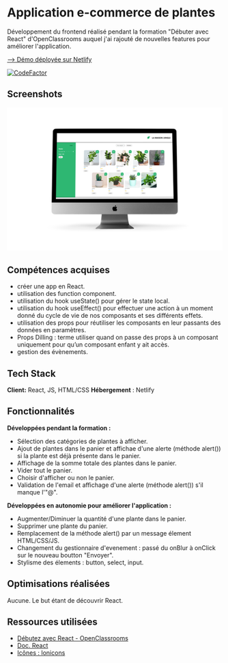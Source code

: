 
# Application e-commerce de plantes


Développement du frontend réalisé pendant la formation "Débuter avec React" d'OpenClassrooms auquel j'ai rajouté de nouvelles features pour améliorer l'application.

[--> Démo déployée sur Netlify](https://maison-jungle.netlify.app/)

[![CodeFactor](https://www.codefactor.io/repository/github/carolinesenes/la-maison-jungle_ecommerce/badge)](https://www.codefactor.io/repository/github/carolinesenes/https://github.com/CarolineSenes/la-maison-jungle_ecommerce)


## Screenshots

![Desktop screenshot](https://github.com/CarolineSenes/la-maison-jungle_ecommerce/blob/master/src/assets/screenshot_desktop.png)


## Compétences acquises

- créer une app en React.
- utilisation des function component.
- utilisation du hook useState() pour gérer le state local.
- utilisation du hook useEffect() pour effectuer une action à un moment donné du cycle de vie de nos composants et ses différents effets.
- utilisation des props pour réutiliser les composants en leur passants des données en paramètres.
- Props Dilling : terme utiliser quand on passe des props à un composant uniquement pour qu’un composant enfant y ait accès.
- gestion des évènements.
## Tech Stack

**Client:** React, JS, HTML/CSS
**Hébergement** : Netlify


  
## Fonctionnalités

**Développées pendant la formation :**

- Sélection des catégories de plantes à afficher.
- Ajout de plantes dans le panier et affichae d'une alerte (méthode alert()) si la plante est déjà présente dans le panier.
- Affichage de la somme totale des plantes dans le panier.
- Vider tout le panier.
- Choisir d'afficher ou non le panier.
- Validation de l'email et affichage d'une alerte (méthode alert())  s'il manque l'"@".


**Développées en autonomie pour améliorer l'application :**

- Augmenter/Diminuer la quantité d'une plante dans le panier.
- Supprimer une plante du panier.
- Remplacement de la méthode alert() par un message élement HTML/CSS/JS.
- Changement du gestionnaire d'evenement : passé du onBlur à onClick sur le nouveau boutton "Envoyer".
- Stylisme des élements : button, select, input.

## Optimisations réalisées
Aucune. Le but étant de découvrir React.

## Ressources utilisées

- [Débutez avec React - OpenClassrooms](https://openclassrooms.com/fr/courses/7008001-debutez-avec-react)
- [Doc. React](https://fr.reactjs.org/)
- [Icônes : Ionicons](https://ionic.io/ionicons)


  